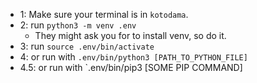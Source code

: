 - 1: Make sure your terminal is in `kotodama`.
- 2: run `python3 -m venv .env`
    + They might ask you for to install venv, so do it.
- 3: run `source .env/bin/activate`
- 4: or run with `.env/bin/python3 [PATH_TO_PYTHON_FILE]`
- 4.5: or run with `.env/bin/pip3 [SOME PIP COMMAND]